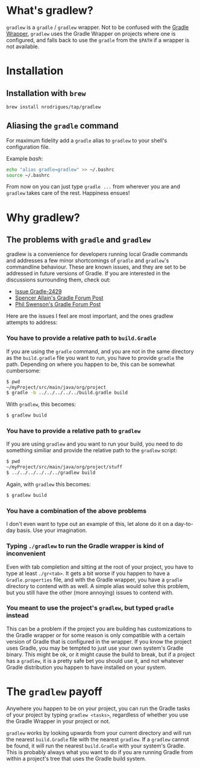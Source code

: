 # What's gradlew?
`gradlew` is a `gradle` / `gradlew` wrapper. Not to be
confused with the [Gradle][] [Wrapper][], `gradlew` uses the Gradle Wrapper on
projects where one is configured, and falls back to use the `gradle` from the
`$PATH` if a wrapper is not available. 

[Gradle]:  http://www.gradle.org
[Wrapper]: http://www.gradle.org/docs/current/userguide/gradle_wrapper.html

# Installation

## Installation with `brew`

```bash
brew install nrodrigues/tap/gradlew
```

## Aliasing the `gradle` command
For maximum fidelity add a `gradle` alias to `gradlew` to your shell's configuration
file.

Example *bash*:

```bash
echo "alias gradle=gradlew" >> ~/.bashrc
source ~/.bashrc
```

From now on you can just type `gradle ...` from wherever you are and `gradlew` takes
care of the rest. Happiness ensues!

# Why gradlew?

## The problems with `gradle` and `gradlew`
gradlew is a convenience for developers running local Gradle commands and addresses
a few minor shortcomings of `gradle` and `gradlew`'s commandline behaviour.
These are known issues, and they are set to be addressed in future versions of
Gradle. If you are interested in the discussions surrounding them, check out:

  - [Issue Gradle-2429](http://issues.Gradle.org/browse/Gradle-2429)
  - [Spencer Allain's Gradle Forum Post](http://gsfn.us/t/33g0l)
  - [Phil Swenson's Gradle Forum Post](http://gsfn.us/t/39h67)

Here are the issues I feel are most important, and the ones gradlew attempts to
address:

### You have to provide a relative path to `build.Gradle`
If you are using the `gradle` command, and you are not in the same directory as
the `build.gradle` file you want to run, you have to provide `gradle` the path.
Depending on where you happen to be, this can be somewhat cumbersome:

```bash
$ pwd
~/myProject/src/main/java/org/project
$ gradle -b ../../../../../build.gradle build
```

With `gradlew`, this becomes:

```bash
$ gradlew build
```

### You have to provide a relative path to `gradlew`
If you are using `gradlew` and you want to run your build, you need to do
something similiar and provide the relative path to the `gradlew` script:

```bash
$ pwd
~/myProject/src/main/java/org/project/stuff
$ ../../../../../../gradlew build
```

Again, with `gradlew` this becomes:

```bash
$ gradlew build
```

### You have a combination of the above problems
I don't even want to type out an example of this, let alone do it on a
day-to-day basis. Use your imagination.

### Typing `./gradlew` to run the Gradle wrapper is kind of inconvenient
Even with tab completion and sitting at the root of your project, you have to
type at least `./gr<tab>`. It gets a bit worse if you happen to have a
`Gradle.properties` file, and with the Gradle wrapper, you have a `gradle`
directory to contend with as well. A simple alias would solve this problem, but
you still have the other (more annoying) issues to contend with.

### You meant to use the project's `gradlew`, but typed `gradle` instead
This can be a problem if the project you are building has customizations to the
Gradle wrapper or for some reason is only compatible with a certain version of
Gradle that is configured in the wrapper. If you know the project uses Gradle,
you may be tempted to just use your own system's Gradle binary. This might be
ok, or it might cause the build to break, but if a project has a `gradlew`, it
is a pretty safe bet you should use it, and not whatever Gradle distribution you
happen to have installed on your system.

# The `gradlew` payoff
Anywhere you happen to be on your project, you can run the Gradle tasks of your
project by typing `gradlew <tasks>`, regardless of whether you use the Gradle Wrapper
in your project or not.

`gradlew` works by looking upwards from your current directory and will run the
nearest `build.Gradle` file with the nearest `gradlew`. If a `gradlew` cannot
be found, it will run the nearest `build.Gradle` with your system's Gradle. This
is probably always what you want to do if you are running Gradle from within a
project's tree that uses the Gradle build system.
